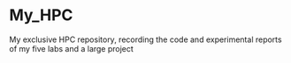 # My_HPC
My exclusive HPC repository, recording the code and experimental reports of my five labs and a large project
